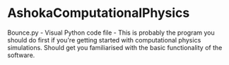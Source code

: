 # AshokaComputationalPhysics

Bounce.py - Visual Python code file - This is probably the program you should do first if you're getting started with computational physics simulations. Should get you familiarised with the basic functionality of the software.

